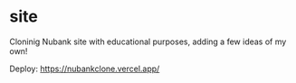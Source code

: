 # site

Cloninig Nubank site with educational purposes, adding a few ideas of my own!

Deploy: https://nubankclone.vercel.app/
